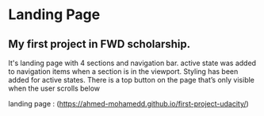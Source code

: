 # Landing Page
## My first project in FWD scholarship.
It's landing page with 4 sections and navigation bar.
active state was added to navigation items when a section is in the viewport.
Styling has been added for active states.
There is a  top button on the page that’s only visible when the user scrolls below 



landing page : (https://ahmed-mohamedd.github.io/first-project-udacity/)

